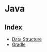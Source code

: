 # Java

## Index
- [Data Structure](https://github.com/yuueuni/helloworld/tree/main/Java/DataStructure)
- [Gradle](https://github.com/yuueuni/helloworld/tree/main/Java/gradle.md)